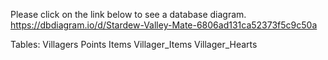 Please click on the link below to see a database diagram.
https://dbdiagram.io/d/Stardew-Valley-Mate-6806ad131ca52373f5c9c50a

Tables: 
Villagers
Points
Items
Villager_Items
Villager_Hearts